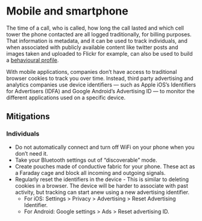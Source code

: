 # Mobile and smartphone

The time of a call, who is called, how long the call lasted and which cell tower the phone contacted are all logged traditionally, for billing purposes. That information is metadata, and it can be used to track individuals, and when associated with publicly available content like twitter posts and images taken and uploaded to Flickr for example, can also be used to build a [behavioural profile](../../../DA-threat-model/assistive-technologies/Behavioural-analysis.md).

With mobile applications, companies don’t have access to traditional browser cookies to track you over time. Instead, third party advertising and analytics companies use device identifiers — such as Apple iOS’s Identifiers for Advertisers (IDFA) and Google Android’s Advertising ID — to monitor the different applications used on a specific device.
 
## Mitigations

### Individuals

* Do not automatically connect and turn off WiFi on your phone when you don’t need it.
* Take your Bluetooth settings out of “discoverable” mode.
* Create pouches made of conductive fabric for your phone. These act as a Faraday cage and block all incoming and outgoing signals.
* Regularly reset the identifiers in the device - This is similar to deleting cookies in a browser. The device will be harder to associate with past activity, but tracking can start anew using a new advertising identifier.
    * For iOS: Settings > Privacy > Advertising > Reset Advertising Identifier.
    * For Android: Google settings > Ads > Reset advertising ID.

